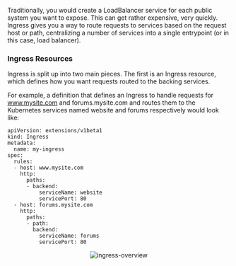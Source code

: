 Traditionally, you would create a LoadBalancer service for each public system you want to expose. This can get rather expensive, very quickly. Ingress gives you a way to route requests to services based on the request host or path, centralizing a number of services into a single entrypoint (or in this case, load balancer).

### Ingress Resources

Ingress is split up into two main pieces. The first is an Ingress resource, which defines how you want requests routed to the backing services.

For example, a definition that defines an Ingress to handle requests for www.mysite.com and forums.mysite.com and routes them to the Kubernetes services named website and forums respectively would look like:

```
apiVersion: extensions/v1beta1
kind: Ingress
metadata:
  name: my-ingress
spec:
  rules:
  - host: www.mysite.com
    http:
      paths:
      - backend:
          serviceName: website
          servicePort: 80
  - host: forums.mysite.com
    http:
      paths:
      - path:
        backend:
          serviceName: forums
          servicePort: 80
```

<p style="text-align:center;"><img src="contino/courses/kubernetes/ingress/assets/ingressoverview.jpeg" alt="ingress-overview"></p>
